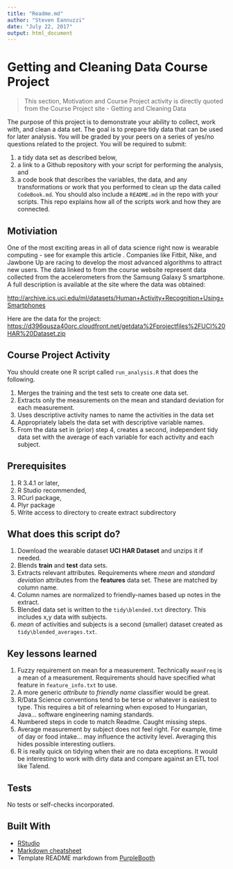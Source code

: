 ```yaml
---
title: "Readme.md"
author: "Steven Eannuzzi"
date: "July 22, 2017"
output: html_document
---
```


# Getting and Cleaning Data Course Project
> This section, Motivation and Course Project activity is directly quoted from the Course Project site - Getting and Cleaning Data

The purpose of this project is to demonstrate your ability to collect, work with, and clean a data set. The goal is to prepare tidy data that can be used for later analysis. You will be graded by your peers on a series of yes/no questions related to the project. You will be required to submit:

1. a tidy data set as described below,
1. a link to a Github repository with your script for performing the analysis, and 
1. a code book that describes the variables, the data, and any transformations or work that you performed to clean up the data called ```CodeBook.md```. You should also include a ```README.md``` in the repo with your scripts. This repo explains how all of the scripts work and how they are connected.

## Motiviation
One of the most exciting areas in all of data science right now is wearable computing - see for example this article . Companies like Fitbit, Nike, and Jawbone Up are racing to develop the most advanced algorithms to attract new users. The data linked to from the course website represent data collected from the accelerometers from the Samsung Galaxy S smartphone. A full description is available at the site where the data was obtained:

http://archive.ics.uci.edu/ml/datasets/Human+Activity+Recognition+Using+Smartphones

Here are the data for the project:
https://d396qusza40orc.cloudfront.net/getdata%2Fprojectfiles%2FUCI%20HAR%20Dataset.zip


## Course Project Activity
You should create one R script called ```run_analysis.R``` that does the following.

1. Merges the training and the test sets to create one data set.
1. Extracts only the measurements on the mean and standard deviation for each measurement.
1. Uses descriptive activity names to name the activities in the data set
1. Appropriately labels the data set with descriptive variable names.
1. From the data set in (prior) step 4, creates a second, independent tidy data set with the average of each variable for each activity and each subject.

## Prerequisites
1. R 3.4.1 or later,
1. R Studio recommended,
1. RCurl package,
1. Plyr package
1. Write access to directory to create extract subdirectory

## What does this script do?
1. Download the wearable dataset **UCI HAR Dataset** and unzips it if needed.
1. Blends **train** and **test** data sets.
1. Extracts relevant attributes.  Requirements where *mean* and *standard deviation* attributes from the **features** data set.  These are matched by column name.
1. Column names are normalized to friendly-names based up notes in the extract.
1. Blended data set is written to the ```tidy\blended.txt``` directory.  This includes x,y data with subjects.
1. *mean* of activities and subjects is a second (smaller) dataset created as ```tidy\blended_averages.txt```.

## Key lessons learned
1. Fuzzy requirement on mean for a measurement.  Technically ```meanFreq``` is a mean of a measurement.  Requirements should have specified what feature in
```feature_info.txt``` to use.
1. A more generic *attribute* to *friendly name* classifier would be great.
1. R/Data Science conventions tend to be terse or whatever is easiest to type.  This requires a bit of relearning when exposed to Hungarian, Java... software
engineering naming standards.
1. Numbered steps in code to match Readme.  Caught missing steps.
1. Average measurement by subject does not feel right.  For example, time of day or food intake... may influence the activity level.  Averaging this hides possible
interesting outliers.
1. R is really quick on tidying when their are no data exceptions.  It would be interesting to work with dirty data and compare against an ETL tool like Talend.

## Tests
No tests or self-checks incorporated.

## Built With
* [RStudio](https://www.rstudio.com/products/RStudio/)
* [Markdown cheatsheet](https://github.com/adam-p/markdown-here/wiki/Markdown-Cheatsheet)
* Template README markdown from [PurpleBooth](https://gist.github.com/PurpleBooth)


